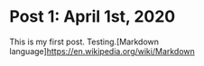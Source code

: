 # Post 1: April 1st, 2020

This is my first post. Testing.[Markdown language]https://en.wikipedia.org/wiki/Markdown
